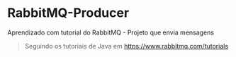 # RabbitMQ-Producer
Aprendizado com tutorial do RabbitMQ - Projeto que envia mensagens

> Seguindo os tutoriais de Java em https://www.rabbitmq.com/tutorials
